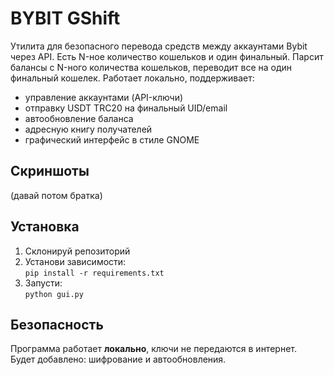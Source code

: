 # BYBIT GShift

Утилита для безопасного перевода средств между аккаунтами Bybit через API. Есть N-ное количество кошельков и один финальный. Парсит балансы с N-ного количества кошельков, переводит все на один финальный кошелек. 
Работает локально, поддерживает:

- управление аккаунтами (API-ключи)
- отправку USDT TRC20 на финальный UID/email
- автообновление баланса
- адресную книгу получателей
- графический интерфейс в стиле GNOME

## Скриншоты

(давай потом братка)

## Установка

1. Склонируй репозиторий
2. Установи зависимости:  
   `pip install -r requirements.txt`
3. Запусти:  
   `python gui.py`

## Безопасность

Программа работает **локально**, ключи не передаются в интернет.  
Будет добавлено: шифрование и автообновления.

